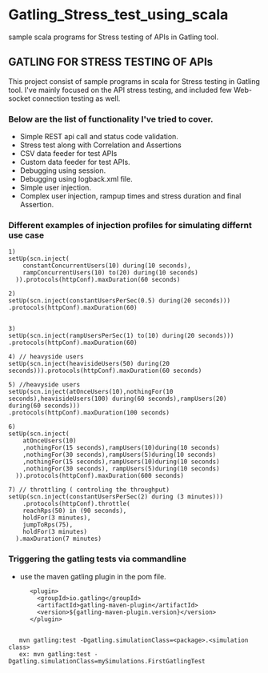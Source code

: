 # Gatling_Stress_test_using_scala
sample scala programs for Stress testing of APIs in Gatling tool.

## GATLING FOR STRESS TESTING OF APIs

This project consist of sample programs in scala for Stress testing in Gatling tool.
I've mainly focused on the API stress testing, and included few Web-socket connection testing as well.

### Below are the list of functionality I've tried to cover.
- Simple REST api call and status code validation.
- Stress test along with Correlation and Assertions
- CSV data feeder for test APIs
- Custom data feeder for test APIs.
- Debugging using session.
- Debugging using logback.xml file.
- Simple user injection.
- Complex user injection, rampup times and stress duration and final Assertion.

### Different examples of injection profiles for simulating differnt use case
```
1)
setUp(scn.inject(
    constantConcurrentUsers(10) during(10 seconds),
    rampConcurrentUsers(10) to(20) during(10 seconds)
  )).protocols(httpConf).maxDuration(60 seconds)

2)
setUp(scn.inject(constantUsersPerSec(0.5) during(20 seconds)))
.protocols(httpConf).maxDuration(60)


3)
setUp(scn.inject(rampUsersPerSec(1) to(10) during(20 seconds)))
.protocols(httpConf).maxDuration(60)

4) // heavyside users
setUp(scn.inject(heavisideUsers(50) during(20 seconds))).protocols(httpConf).maxDuration(60 seconds)

5) //heavyside users
setUp(scn.inject(atOnceUsers(10),nothingFor(10 seconds),heavisideUsers(100) during(60 seconds),rampUsers(20) during(60 seconds)))
.protocols(httpConf).maxDuration(100 seconds)
       
6)
setUp(scn.inject(
    atOnceUsers(10)
    ,nothingFor(15 seconds),rampUsers(10)during(10 seconds)
    ,nothingFor(30 seconds),rampUsers(5)during(10 seconds)
    ,nothingFor(15 seconds),rampUsers(10)during(10 seconds)
    ,nothingFor(30 seconds), rampUsers(5)during(10 seconds)
  )).protocols(httpConf).maxDuration(600 seconds)

7) // throttling ( controling the throughput)
setUp(scn.inject(constantUsersPerSec(2) during (3 minutes)))
    .protocols(httpConf).throttle(
    reachRps(50) in (90 seconds),
    holdFor(3 minutes),
    jumpToRps(75),
    holdFor(3 minutes)
  ).maxDuration(7 minutes)

```

### Triggering the gatling tests via commandline
- use the maven gatling plugin in the pom file.
```
      <plugin>
        <groupId>io.gatling</groupId>
        <artifactId>gatling-maven-plugin</artifactId>
        <version>${gatling-maven-plugin.version}</version>
      </plugin>
      
      
   mvn gatling:test -Dgatling.simulationClass=<package>.<simulation class>
   ex: mvn gatling:test -Dgatling.simulationClass=mySimulations.FirstGatlingTest
```
